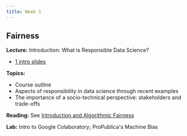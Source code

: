 ```yaml
---
title: Week 1
---
```


## Fairness

**Lecture:** Introduction: What is Responsible Data Science? 

*   [1 intro slides](../../../assets/1_Intro.pdf)

**Topics:**

* Course outline
* Aspects of responsibility in data science through recent examples
* The importance of a socio-technical perspective: stakeholders and trade-offs

**Reading:** See [Introduction and Algorithmic Fairness](../../../assets/fairness_reader.pdf)

**Lab:** Intro to Google Colaboratory; ProPublica's Machine Bias
